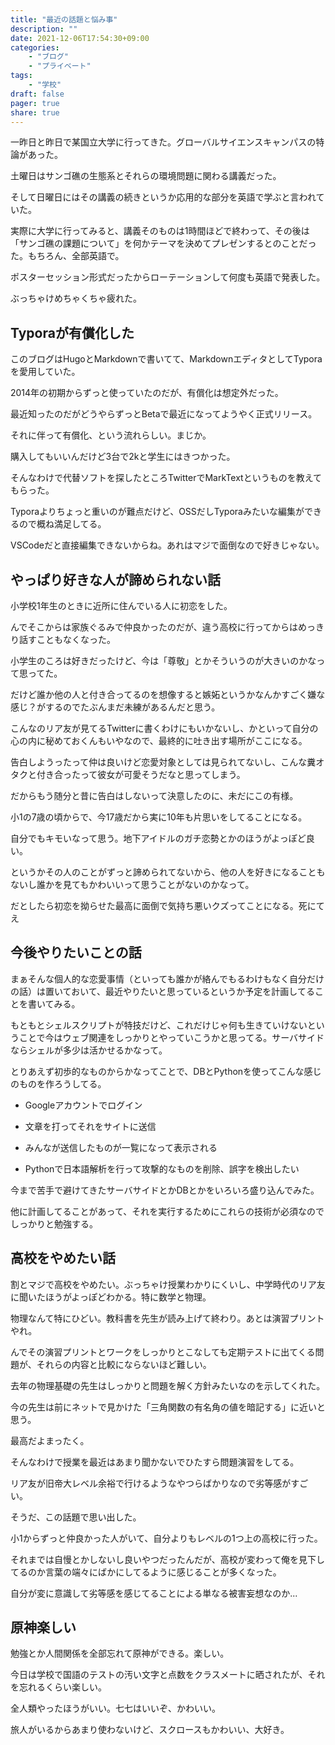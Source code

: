 ```yaml
---
title: "最近の話題と悩み事"
description: ""
date: 2021-12-06T17:54:30+09:00
categories:
    - "ブログ"
    - "プライベート"
tags:
    - "学校"
draft: false
pager: true
share: true
---
```


一昨日と昨日で某国立大学に行ってきた。グローバルサイエンスキャンパスの特論があった。

土曜日はサンゴ礁の生態系とそれらの環境問題に関わる講義だった。

そして日曜日にはその講義の続きというか応用的な部分を英語で学ぶと言われていた。

実際に大学に行ってみると、講義そのものは1時間ほどで終わって、その後は「サンゴ礁の課題について」を何かテーマを決めてプレゼンするとのことだった。もちろん、全部英語で。

ポスターセッション形式だったからローテーションして何度も英語で発表した。

ぶっちゃけめちゃくちゃ疲れた。

## Typoraが有償化した

このブログはHugoとMarkdownで書いてて、MarkdownエディタとしてTyporaを愛用していた。

2014年の初期からずっと使っていたのだが、有償化は想定外だった。

最近知ったのだがどうやらずっとBetaで最近になってようやく正式リリース。

それに伴って有償化、という流れらしい。まじか。

購入してもいいんだけど3台で2kと学生にはきつかった。

そんなわけで代替ソフトを探したところTwitterでMarkTextというものを教えてもらった。

Typoraよりちょっと重いのが難点だけど、OSSだしTyporaみたいな編集ができるので概ね満足してる。

VSCodeだと直接編集できないからね。あれはマジで面倒なので好きじゃない。

## やっぱり好きな人が諦められない話

小学校1年生のときに近所に住んでいる人に初恋をした。

んでそこからは家族ぐるみで仲良かったのだが、違う高校に行ってからはめっきり話すこともなくなった。

小学生のころは好きだったけど、今は「尊敬」とかそういうのが大きいのかなって思ってた。

だけど誰か他の人と付き合ってるのを想像すると嫉妬というかなんかすごく嫌な感じ？がするのでたぶんまだ未練があるんだと思う。

こんなのリア友が見てるTwitterに書くわけにもいかないし、かといって自分の心の内に秘めておくんもいやなので、最終的に吐き出す場所がここになる。

告白しようったって仲は良いけど恋愛対象としては見られてないし、こんな糞オタクと付き合ったって彼女が可愛そうだなと思ってしまう。

だからもう随分と昔に告白はしないって決意したのに、未だにこの有様。

小1の7歳の頃からで、今17歳だから実に10年も片思いをしてることになる。

自分でもキモいなって思う。地下アイドルのガチ恋勢とかのほうがよっぽど良い。

というかその人のことがずっと諦められてないから、他の人を好きになることもないし誰かを見てもかわいいって思うことがないのかなって。

だとしたら初恋を拗らせた最高に面倒で気持ち悪いクズってことになる。死にてえ

## 今後やりたいことの話

まぁそんな個人的な恋愛事情（といっても誰かが絡んでもるわけもなく自分だけの話）は置いておいて、最近やりたいと思っているというか予定を計画してることを書いてみる。

もともとシェルスクリプトが特技だけど、これだけじゃ何も生きていけないということで今はウェブ関連をしっかりとやっていこうかと思ってる。サーバサイドならシェルが多少は活かせるかなって。

とりあえず初歩的なものからかなってことで、DBとPythonを使ってこんな感じのものを作ろうしてる。

-   Googleアカウントでログイン

-   文章を打ってそれをサイトに送信

-   みんなが送信したものが一覧になって表示される

-   Pythonで日本語解析を行って攻撃的なものを削除、誤字を検出したい

今まで苦手で避けてきたサーバサイドとかDBとかをいろいろ盛り込んでみた。

他に計画してることがあって、それを実行するためにこれらの技術が必須なのでしっかりと勉強する。

## 高校をやめたい話

割とマジで高校をやめたい。ぶっちゃけ授業わかりにくいし、中学時代のリア友に聞いたほうがよっぽどわかる。特に数学と物理。

物理なんて特にひどい。教科書を先生が読み上げて終わり。あとは演習プリントやれ。

んでその演習プリントとワークをしっかりとこなしても定期テストに出てくる問題が、それらの内容と比較にならないほど難しい。

去年の物理基礎の先生はしっかりと問題を解く方針みたいなのを示してくれた。

今の先生は前にネットで見かけた「三角関数の有名角の値を暗記する」に近いと思う。

最高だよまったく。

そんなわけで授業を最近はあまり聞かないでひたすら問題演習をしてる。

リア友が旧帝大レベル余裕で行けるようなやつらばかりなので劣等感がすごい。

そうだ、この話題で思い出した。

小1からずっと仲良かった人がいて、自分よりもレベルの1つ上の高校に行った。

それまでは自慢とかしないし良いやつだったんだが、高校が変わって俺を見下してるのか言葉の端々にばかにしてるように感じることが多くなった。

自分が変に意識して劣等感を感じてることによる単なる被害妄想なのか...

## 原神楽しい

勉強とか人間関係を全部忘れて原神ができる。楽しい。

今日は学校で国語のテストの汚い文字と点数をクラスメートに晒されたが、それを忘れるくらい楽しい。

全人類やったほうがいい。七七はいいぞ、かわいい。

旅人がいるからあまり使わないけど、スクロースもかわいい、大好き。
